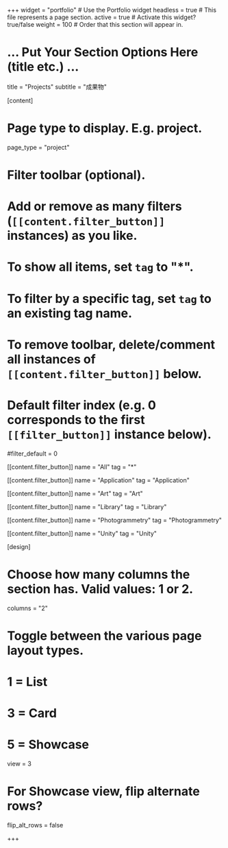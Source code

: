 +++
widget = "portfolio"  # Use the Portfolio widget
headless = true  # This file represents a page section.
active = true  # Activate this widget? true/false
weight = 100  # Order that this section will appear in.

# ... Put Your Section Options Here (title etc.) ...
title = "Projects"
subtitle = "成果物"

[content]
  # Page type to display. E.g. project.
  page_type = "project"

  # Filter toolbar (optional).
  # Add or remove as many filters (`[[content.filter_button]]` instances) as you like.
  # To show all items, set `tag` to "*".
  # To filter by a specific tag, set `tag` to an existing tag name.
  # To remove toolbar, delete/comment all instances of `[[content.filter_button]]` below.

  # Default filter index (e.g. 0 corresponds to the first `[[filter_button]]` instance below).
  #filter_default = 0

  [[content.filter_button]]
    name = "All"
    tag = "*"

  [[content.filter_button]]
    name = "Application"
    tag = "Application"

  [[content.filter_button]]
    name = "Art"
    tag = "Art"

  [[content.filter_button]]
    name = "Library"
    tag = "Library"

  [[content.filter_button]]
    name = "Photogrammetry"
    tag = "Photogrammetry"

  [[content.filter_button]]
    name = "Unity"
    tag = "Unity"

[design]

  # Choose how many columns the section has. Valid values: 1 or 2.
  columns = "2"

  # Toggle between the various page layout types.
  #   1 = List
  #   3 = Card
  #   5 = Showcase
  view = 3

  # For Showcase view, flip alternate rows?
  flip_alt_rows = false

+++
